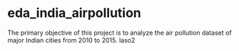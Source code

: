 # eda_india_airpollution
The primary objective of this project is to analyze the air pollution dataset of major Indian cities from 2010 to 2015. laso2
